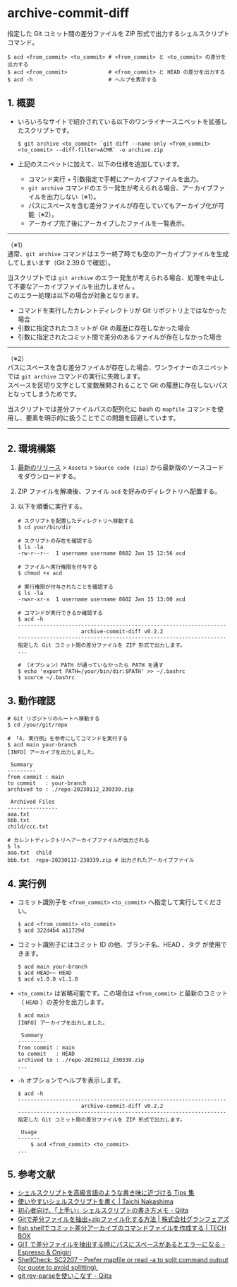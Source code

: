 <!-- omit in toc -->
# archive-commit-diff

指定した Git コミット間の差分ファイルを ZIP 形式で出力するシェルスクリプトコマンド。

```shell
$ acd <from_commit> <to_commit> # <from_commit> と <to_commit> の差分を出力する
$ acd <from_commit>             # <from_commit> と HEAD の差分を出力する
$ acd -h                        # ヘルプを表示する
```

## 1. 概要

- いろいろなサイトで紹介されている以下のワンライナースニペットを拡張したスクリプトです。

    ```shell
    $ git archive <to_commit> `git diff --name-only <from_commit> <to_commit> --diff-filter=ACMR` -o archive.zip
    ```

- 上記のスニペットに加えて、以下の仕様を追加しています。
    - コマンド実行 + 引数指定で手軽にアーカイブファイルを出力。
    - `git archive` コマンドのエラー発生が考えられる場合、アーカイブファイルを出力しない（※1）。
    - パスにスペースを含む差分ファイルが存在していてもアーカイブ化が可能（※2）。
    - アーカイブ完了後にアーカイブしたファイルを一覧表示。

---

（※1）  
通常、`git archive` コマンドはエラー終了時でも空のアーカイブファイルを生成してしまいます（Git 2.39.0 で確認）。

当スクリプトでは `git archive` のエラー発生が考えられる場合、処理を中止して不要なアーカイブファイルを出力しません 。  
このエラー処理は以下の場合が対象となります。

- コマンドを実行したカレントディレクトリが Git リポジトリ上ではなかった場合
- 引数に指定されたコミットが Git の履歴に存在しなかった場合
- 引数に指定されたコミット間で差分のあるファイルが存在しなかった場合

---

（※2）  
パスにスペースを含む差分ファイルが存在した場合、ワンライナーのスニペットでは `git archive` コマンドの実行に失敗します。  
スペースを区切り文字として変数展開されることで Git の履歴に存在しないパスとなってしまうためです。

当スクリプトでは差分ファイルパスの配列化に bash の `mapfile` コマンドを使用し、要素を明示的に扱うことでこの問題を回避しています。

---

## 2. 環境構築

1. [最新のリリース](https://github.com/kenkenpa198/archive-commit-diff/releases/latest) > `Assets` > `Source code (zip)` から最新版のソースコードをダウンロードする。
2. ZIP ファイルを解凍後、ファイル `acd` を好みのディレクトリへ配置する。
3. 以下を順番に実行する。

    ```shell
    # スクリプトを配置したディレクトリへ移動する
    $ cd your/bin/dir

    # スクリプトの存在を確認する
    $ ls -la
    -rw-r--r--  1 username username 8602 Jan 15 12:56 acd

    # ファイルへ実行権限を付与する
    $ chmod +x acd

    # 実行権限が付与されたことを確認する
    $ ls -la
    -rwxr-xr-x  1 username username 8602 Jan 15 13:00 acd

    # コマンドが実行できるか確認する
    $ acd -h
    ------------------------------------------------------------------
                        archive-commit-diff v0.2.2
    ------------------------------------------------------------------
    指定した Git コミット間の差分ファイルを ZIP 形式で出力します。
    ...

    # （オプション）PATH が通っていなかったら PATH を通す
    $ echo 'export PATH=/your/bin/dir:$PATH' >> ~/.bashrc
    $ source ~/.bashrc
    ```

## 3. 動作確認

```shell
# Git リポジトリのルートへ移動する
$ cd /your/git/repo

# 「4. 実行例」を参考にしてコマンドを実行する
$ acd main your-branch
[INFO] アーカイブを出力しました。

 Summary
---------
from commit : main
to commit   : your-branch
archived to : ./repo-20230112_230339.zip

 Archived Files
----------------
aaa.txt
bbb.txt
child/ccc.txt

# カレントディレクトリへアーカイブファイルが出力される
$ ls
aaa.txt  child
bbb.txt  repo-20230112-230339.zip # 出力されたアーカイブファイル
```

## 4. 実行例

- コミット識別子を `<from_commit>` `<to_commit>` へ指定して実行してください。

    ```shell
    $ acd <from_commit> <to_commit>
    $ acd 322d4b4 a11729d
    ```

- コミット識別子にはコミット ID の他、ブランチ名、HEAD 、タグ が使用できます。

    ```shell
    $ acd main your-branch
    $ acd HEAD~~ HEAD
    $ acd v1.0.0 v1.1.0
    ```

- `<to_commit>` は省略可能です。この場合は `<from_commit>` と最新のコミット（ `HEAD` ）の差分を出力します。

    ```shell
    $ acd main
    [INFO] アーカイブを出力しました。

     Summary
    ---------
    from commit : main
    to commit   : HEAD
    archived to : ./repo-20230112_230339.zip
    ...
    ```

- `-h` オプションでヘルプを表示します。

    ```shell
    $ acd -h
    ------------------------------------------------------------------
                        archive-commit-diff v0.2.2
    ------------------------------------------------------------------
    指定した Git コミット間の差分ファイルを ZIP 形式で出力します。

     Usage
    -------
        $ acd <from_commit> <to_commit>
    ...
    ```

## 5. 参考文献

- [シェルスクリプトを高級言語のような書き味に近づける Tips 集](https://sousaku-memo.net/php-system/1817)
- [使いやすいシェルスクリプトを書く | Taichi Nakashima](https://deeeet.com/writing/2014/05/18/shell-template/)
- [初心者向け、「上手い」シェルスクリプトの書き方メモ - Qiita](https://qiita.com/m-yamashita/items/889c116b92dc0bf4ea7d)
- [Gitで差分ファイルを抽出+zipファイル化する方法 | 株式会社グランフェアズ](https://www.granfairs.com/blog/staff/git-archivediff)
- [fish shellでコミット差分アーカイブのコマンドファイルを作成する | TECH BOX](https://tech.arc-one.jp/git-archive-on-fish)
- [GIT で差分ファイルを抽出する時にパスにスペースがあるとエラーになる - Espresso & Onigiri](https://va2577.github.io/post/61/)
- [ShellCheck: SC2207 – Prefer mapfile or read -a to split command output (or quote to avoid splitting).](https://www.shellcheck.net/wiki/SC2207)
- [git rev-parseを使いこなす - Qiita](https://qiita.com/karupanerura/items/721962bb7da3e34187e1)
